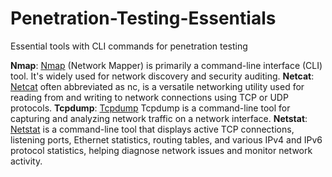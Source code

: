 # Penetration-Testing-Essentials
Essential tools with CLI commands for penetration testing

**Nmap**: [Nmap](https://nmap.org/) (Network Mapper) is primarily a command-line interface (CLI) tool. It's widely used for network discovery and security auditing.
**Netcat**: [Netcat](https://nc110.sourceforge.io/) often abbreviated as nc, is a versatile networking utility used for reading from and writing to network connections using TCP or UDP protocols.
**Tcpdump**: [Tcpdump](https://www.tcpdump.org/manpages/tcpdump.1.html) Tcpdump is a command-line tool for capturing and analyzing network traffic on a network interface.
**Netstat**: [Netstat](https://learn.microsoft.com/en-us/windows-server/administration/windows-commands/netstat) is a command-line tool that displays active TCP connections, listening ports, Ethernet statistics, routing tables, and various IPv4 and IPv6 protocol statistics, helping diagnose network issues and monitor network activity.
